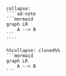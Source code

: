 
`````ad-info
collapse:
````ad-note
```mermaid
graph LR
    A --> B
```
````
`````


````ad-note
%%collapse: closed%%
```mermaid
graph LR
    A --> B
```
````